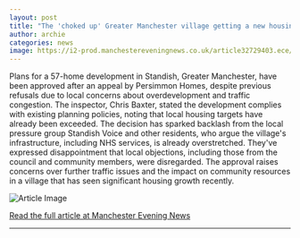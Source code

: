 ```yaml
---
layout: post
title: "The 'choked up' Greater Manchester village getting a new housing estate"
author: archie
categories: news
image: https://i2-prod.manchestereveningnews.co.uk/article32729403.ece/ALTERNATES/s1200/0_Pepper-Lane1.jpg
---
```

Plans for a 57-home development in Standish, Greater Manchester, have been approved after an appeal by Persimmon Homes, despite previous refusals due to local concerns about overdevelopment and traffic congestion. The inspector, Chris Baxter, stated the development complies with existing planning policies, noting that local housing targets have already been exceeded. The decision has sparked backlash from the local pressure group Standish Voice and other residents, who argue the village's infrastructure, including NHS services, is already overstretched. They've expressed disappointment that local objections, including those from the council and community members, were disregarded. The approval raises concerns over further traffic issues and the impact on community resources in a village that has seen significant housing growth recently.

![Article Image](https://i2-prod.manchestereveningnews.co.uk/article32729403.ece/ALTERNATES/s1200/0_Pepper-Lane1.jpg)

[Read the full article at Manchester Evening News](https://www.manchestereveningnews.co.uk/news/greater-manchester-news/choked-up-greater-manchester-village-32729421)

---
